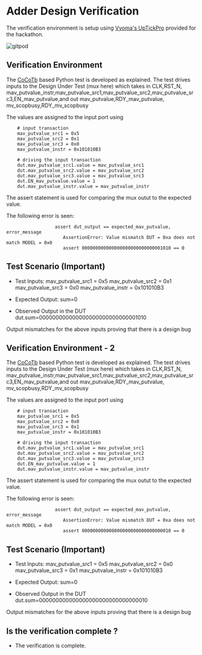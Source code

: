 # Adder Design Verification

The verification environment is setup using [Vyoma's UpTickPro](https://vyomasystems.com) provided for the hackathon.

![gitpod](gitpod_screenshot.png)

## Verification Environment

The [CoCoTb](https://www.cocotb.org/) based Python test is developed as explained. The test drives inputs to the Design Under Test (mux here) which takes in CLK,RST_N,
mav_putvalue_instr,mav_putvalue_src1,mav_putvalue_src2,mav_putvalue_src3,EN_mav_putvalue,and out mav_putvalue,RDY_mav_putvalue,
mv_scopbusy,RDY_mv_scopbusy

The values are assigned to the input port using 
```
    # input transaction
    mav_putvalue_src1 = 0x5
    mav_putvalue_src2 = 0x1
    mav_putvalue_src3 = 0x0
    mav_putvalue_instr = 0x101010B3

    # driving the input transaction
    dut.mav_putvalue_src1.value = mav_putvalue_src1
    dut.mav_putvalue_src2.value = mav_putvalue_src2
    dut.mav_putvalue_src3.value = mav_putvalue_src3
    dut.EN_mav_putvalue.value = 1
    dut.mav_putvalue_instr.value = mav_putvalue_instr
```

The assert statement is used for comparing the mux
 outut to the expected value.

The following error is seen:
```
                  assert dut_output == expected_mav_putvalue, error_message
                     AssertionError: Value mismatch DUT = 0xa does not match MODEL = 0x0
                     assert 000000000000000000000000000001010 == 0
```
## Test Scenario **(Important)**
- Test Inputs:     mav_putvalue_src1 = 0x5
    mav_putvalue_src2 = 0x1
    mav_putvalue_src3 = 0x0
    mav_putvalue_instr = 0x101010B3

- Expected Output: sum=0
- Observed Output in the DUT dut.sum=000000000000000000000000000001010

Output mismatches for the above inputs proving that there is a design bug


## Verification Environment - 2

The [CoCoTb](https://www.cocotb.org/) based Python test is developed as explained. The test drives inputs to the Design Under Test (mux here) which takes in CLK,RST_N,
mav_putvalue_instr,mav_putvalue_src1,mav_putvalue_src2,mav_putvalue_src3,EN_mav_putvalue,and out mav_putvalue,RDY_mav_putvalue,
mv_scopbusy,RDY_mv_scopbusy

The values are assigned to the input port using 
```
    # input transaction
    mav_putvalue_src1 = 0x5
    mav_putvalue_src2 = 0x0
    mav_putvalue_src3 = 0x1
    mav_putvalue_instr = 0x101010B3

    # driving the input transaction
    dut.mav_putvalue_src1.value = mav_putvalue_src1
    dut.mav_putvalue_src2.value = mav_putvalue_src2
    dut.mav_putvalue_src3.value = mav_putvalue_src3
    dut.EN_mav_putvalue.value = 1
    dut.mav_putvalue_instr.value = mav_putvalue_instr
```

The assert statement is used for comparing the mux
 outut to the expected value.

The following error is seen:
```
                  assert dut_output == expected_mav_putvalue, error_message
                     AssertionError: Value mismatch DUT = 0xa does not match MODEL = 0x0
                     assert 000000000000000000000000000000010 == 0
```
## Test Scenario **(Important)**
- Test Inputs:     mav_putvalue_src1 = 0x5
    mav_putvalue_src2 = 0x0
    mav_putvalue_src3 = 0x1
    mav_putvalue_instr = 0x101010B3

- Expected Output: sum=0
- Observed Output in the DUT dut.sum=000000000000000000000000000000010

Output mismatches for the above inputs proving that there is a design bug


## Is the verification complete ?

- The verification is complete.